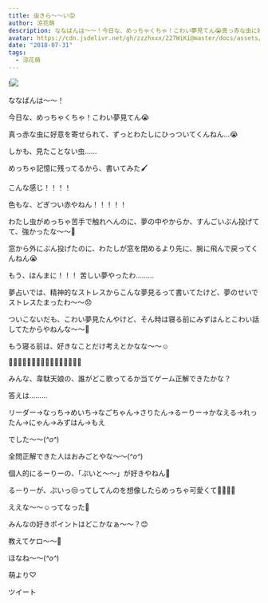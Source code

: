 ```yaml
---
title: 虫きら〜〜い😡
author: 涼花萌
description: ななばんは〜〜！今日な、めっちゃくちゃ！こわい夢見てん😭真っ赤な虫に好意を寄せられて、ずっとわたしにひっついてくんねん…😭しかも、見たことない虫……めっちゃ...
avatar: https://cdn.jsdelivr.net/gh/zzzhxxx/227WiKi@master/docs/assets/photo/avatar/moe.jpg
date: "2018-07-31"
tags:
  - 涼花萌
---
```


!![](https://cdn.jsdelivr.net/gh/zzzhxxx/227WiKi-image@master/blog-image/moe-2018-07-31_1.jpg)






ななばんは〜〜！






今日な、めっちゃくちゃ！こわい夢見てん😭


真っ赤な虫に好意を寄せられて、ずっとわたしにひっついてくんねん…😭



しかも、見たことない虫……




めっちゃ記憶に残ってるから、書いてみた🖌








こんな感じ！！！！




色もな、どぎつい赤やねん！！！！！









わたし虫がめっちゃ苦手で触れへんのに、夢の中やからか、すんごいぶん投げてて、強かったな〜〜🤔






窓から外にぶん投げたのに、わたしが窓を閉めるより先に、腕に飛んで戻ってくんねん😭








もう、ほんまに！！！
苦しい夢やったわ………




夢占いでは、精神的なストレスからこんな夢見るって書いてたけど、夢のせいでストレスたまったわ〜〜😞









ついこないだも、こわい夢見たんやけど、そん時は寝る前にみずはんとこわい話してたからやねんな〜〜🙈






もう寝る前は、好きなことだけ考えとかなな〜〜☺️











🏃💨🏃💨🏃💨🏃💨🏃💨🏃💨🏃💨🏃💨





みんな、韋駄天娘の、誰がどこ歌ってるか当てゲーム正解できたかな？





答えは………




リーダー→なっち→めいち→なごちゃん→さりたん→るーりー→かなえる→れったん→にゃん→みずはん→もえ




でした〜〜(*^o^*)





全問正解できた人はおみごとやな〜〜(*^o^*)









個人的にるーりーの、「ぷいと〜〜」が好きやねん💓


るーりーが、ぷいっ😒ってしてんのを想像したらめっちゃ可愛くて💓💓💓💓


ええな〜〜☺️ってなった🙈







みんなの好きポイントはどこかなぁ〜〜？😊




教えてケロ〜〜🐸








ほなね〜〜(*^o^*)




萌より♡


ツイート



